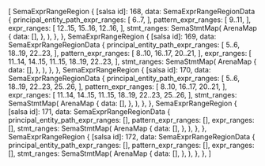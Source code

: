 [
    SemaExprRangeRegion {
        [salsa id]: 168,
        data: SemaExprRangeRegionData {
            principal_entity_path_expr_ranges: [
                6..7,
            ],
            pattern_expr_ranges: [
                9..11,
            ],
            expr_ranges: [
                12..15,
                15..16,
                12..16,
            ],
            stmt_ranges: SemaStmtMap(
                ArenaMap {
                    data: [],
                },
            ),
        },
    },
    SemaExprRangeRegion {
        [salsa id]: 169,
        data: SemaExprRangeRegionData {
            principal_entity_path_expr_ranges: [
                5..6,
                18..19,
                22..23,
            ],
            pattern_expr_ranges: [
                8..10,
                16..17,
                20..21,
            ],
            expr_ranges: [
                11..14,
                14..15,
                11..15,
                18..19,
                22..23,
            ],
            stmt_ranges: SemaStmtMap(
                ArenaMap {
                    data: [],
                },
            ),
        },
    },
    SemaExprRangeRegion {
        [salsa id]: 170,
        data: SemaExprRangeRegionData {
            principal_entity_path_expr_ranges: [
                5..6,
                18..19,
                22..23,
                25..26,
            ],
            pattern_expr_ranges: [
                8..10,
                16..17,
                20..21,
            ],
            expr_ranges: [
                11..14,
                14..15,
                11..15,
                18..19,
                22..23,
                25..26,
            ],
            stmt_ranges: SemaStmtMap(
                ArenaMap {
                    data: [],
                },
            ),
        },
    },
    SemaExprRangeRegion {
        [salsa id]: 171,
        data: SemaExprRangeRegionData {
            principal_entity_path_expr_ranges: [],
            pattern_expr_ranges: [],
            expr_ranges: [],
            stmt_ranges: SemaStmtMap(
                ArenaMap {
                    data: [],
                },
            ),
        },
    },
    SemaExprRangeRegion {
        [salsa id]: 172,
        data: SemaExprRangeRegionData {
            principal_entity_path_expr_ranges: [],
            pattern_expr_ranges: [],
            expr_ranges: [],
            stmt_ranges: SemaStmtMap(
                ArenaMap {
                    data: [],
                },
            ),
        },
    },
]